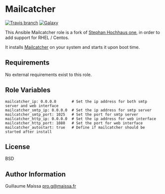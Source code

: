 Mailcatcher
========
[![Travis branch](https://img.shields.io/travis/GMaissa/ansible-role-mailcatcher/master.svg)](https://travis-ci.org/GMaissa/ansible-role-mailcatcher)
[![Galaxy](http://img.shields.io/badge/galaxy-GMaissa.mailcatcher-blue.svg?style=flat)](https://galaxy.ansible.com/list#/roles/3686)

This Ansible Mailcatcher role is a fork of [Stephan Hochhaus one](https://github.com/yauh/role-mailcatcher), in order to add support for RHEL / Centos.

It installs [Mailcatcher](http://mailcatcher.me) on your system and starts it upon boot time.

Requirements
------------

No external requirements exist to this role.

Role Variables
--------------

    mailcatcher_ip: 0.0.0.0       # Set the ip address for both smtp server and web interface
    mailcatcher_smtp_ip: 0.0.0.0  # Set the ip address for smtp server
    mailcatcher_smtp_port: 1025   # Set the port for smtp server
    mailcatcher_http_ip: 0.0.0.0  # Set the ip address for web interface
    mailcatcher_http_port: 1080   # Set the port for web interface
    mailcatcher_autostart: true   # Define if mailcatcher should be started after install


License
-------

BSD

Author Information
------------------

Guillaume Maissa <pro.g@maissa.fr>
